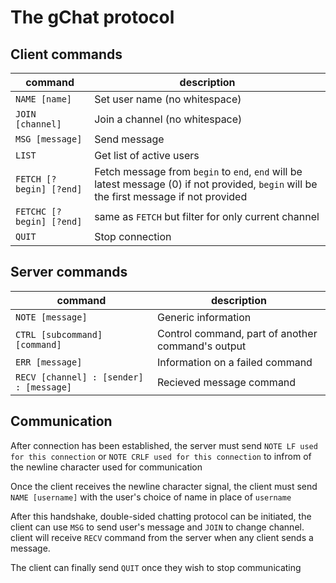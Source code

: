 # The gChat protocol
## Client commands
| command | description |
| --- | --- |
| `NAME [name]` | Set user name (no whitespace) |
| `JOIN [channel]` | Join a channel (no whitespace) |
| `MSG [message]` | Send message |
| `LIST` | Get list of active users |
| `FETCH [?begin] [?end]` | Fetch message from `begin` to `end`, `end` will be latest message (0) if not provided, `begin` will be the first message if not provided |
| `FETCHC [?begin] [?end]` | same as `FETCH` but filter for only current channel
| `QUIT` | Stop connection |

## Server commands
| command | description |
| --- | --- |
| `NOTE [message]` | Generic information |
| `CTRL [subcommand] [command]` | Control command, part of another command's output |
| `ERR [message]` | Information on a failed command |
| `RECV [channel] : [sender] : [message]` | Recieved message command |

## Communication
After connection has been established, the server must send `NOTE LF used for this connection` or `NOTE CRLF used for this connection` to infrom of the newline character used for communication

Once the client receives the newline character signal, the client must send `NAME [username]` with the user's choice of name in place of `username`

After this handshake, double-sided chatting protocol can be initiated, the client can use `MSG` to send user's message and `JOIN` to change channel. client will receive `RECV` command from the server when any client sends a message.

The client can finally send `QUIT` once they wish to stop communicating